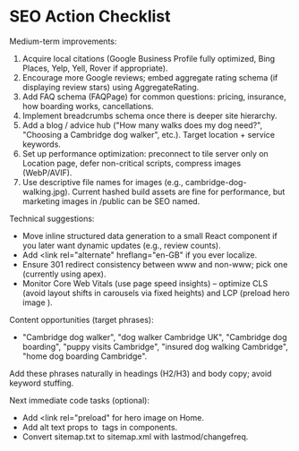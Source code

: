 # SEO Action Checklist 


Medium-term improvements:
1. Acquire local citations (Google Business Profile fully optimized, Bing Places, Yelp, Yell, Rover if appropriate).
2. Encourage more Google reviews; embed aggregate rating schema (if displaying review stars) using AggregateRating.
3. Add FAQ schema (FAQPage) for common questions: pricing, insurance, how boarding works, cancellations.
4. Implement breadcrumbs schema once there is deeper site hierarchy.
5. Add a blog / advice hub ("How many walks does my dog need?", "Choosing a Cambridge dog walker", etc.). Target location + service keywords.
6. Set up performance optimization: preconnect to tile server only on Location page, defer non-critical scripts, compress images (WebP/AVIF).
7. Use descriptive file names for images (e.g., cambridge-dog-walking.jpg). Current hashed build assets are fine for performance, but marketing images in /public can be SEO named.

Technical suggestions:
- Move inline structured data generation to a small React component if you later want dynamic updates (e.g., review counts).
- Add <link rel="alternate" hreflang="en-GB" if you ever localize.
- Ensure 301 redirect consistency between www and non-www; pick one (currently using apex).
- Monitor Core Web Vitals (use page speed insights) – optimize CLS (avoid layout shifts in carousels via fixed heights) and LCP (preload hero image <link rel="preload" as="image">).

Content opportunities (target phrases):
- "Cambridge dog walker", "dog walker Cambridge UK", "Cambridge dog boarding", "puppy visits Cambridge", "insured dog walking Cambridge", "home dog boarding Cambridge".

Add these phrases naturally in headings (H2/H3) and body copy; avoid keyword stuffing.

Next immediate code tasks (optional):
- Add <link rel="preload" for hero image on Home.
- Add alt text props to <img> tags in components.
- Convert sitemap.txt to sitemap.xml with lastmod/changefreq.

